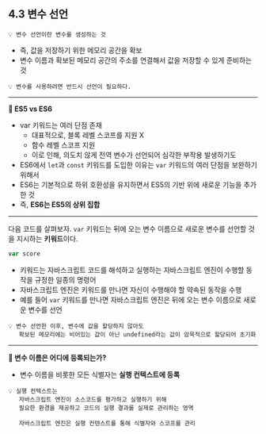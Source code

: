 ## 4.3 변수 선언

```
💡 변수 선언이란 변수를 생성하는 것
```

- 즉, 값을 저장하기 위한 메모리 공간을 확보
- 변수 이름과 확보된 메모리 공간의 주소를 연결해서 값을 저장할 수 있게 준비하는 것

```
💡 변수를 사용하려면 반드시 선언이 필요하다.
```

---

**🚦 ES5 vs ES6**

- var 키워드는 여러 단점 존재
  - 대표적으로, 블록 레벨 스코프를 지원 X
  - 함수 레벨 스코프 지원
  - 이로 인해, 의도치 않게 전역 변수가 선언되어 심각한 부작용 발생하기도
- ES6에서 `let`과 `const` 키워드를 도입한 이유는 `var` 키워드의 여러 단점을 보완하기 위해서
- ES6는 기본적으로 하위 호환성을 유지하면서 ES5의 기반 위에 새로운 기능을 추가한 것
- 즉, **ES6는 ES5의 상위 집합**

---

다음 코드를 살펴보자. `var` 키워드는 뒤에 오는 변수 이름으로 새로운 변수를 선언할 것을 지시하는 **키워드**이다.

```js
var score
```

- 키워드는 자바스크립트 코드를 해석하고 실행하는 자바스크립트 엔진이 수행할 동작을 규정한 일종의 명령어
- 자바스크립트 엔진은 키워드를 만나면 자신이 수행해야 할 약속된 동작을 수행
- 예를 들어 `var` 키워드를 만나면 자바스크립트 엔진은 뒤에 오는 변수 이름으로 새로운 변수를 선언

```
💡 변수 선언한 이후, 변수에 값을 할당하지 않아도
   확보된 메모리에는 비어있는 값이 아닌 undefined라는 값이 암묵적으로 할당되어 초기화
```

---

**🚦 변수 이름은 어디에 등록되는가?**

- 변수 이름을 비롯한 모든 식별자는 **실행 컨텍스트에 등록**

```
💡 실행 컨텍스트는
   자바스크립트 엔진이 소스코드를 평가하고 실행하기 위해
   필요한 환경을 제공하고 코드의 실행 결과를 실제로 관리하는 영역

   자바스크립트 엔진은 실행 컨텐스트를 통해 식별자와 스코프를 관리
```
